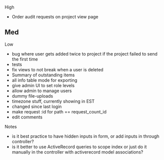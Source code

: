 High
- Order audit requests on project view page

Med
-

Low
- bug where user gets added twice to project if the project failed to send the first time
- tests
- fix views to not break when a user is deleted
- Summary of outstanding items
- all info table mode for exporting
- give admin UI to set role levels
- allow admin to manage users
- dummy file-uploads
- timezone stuff, currently showing in EST
- changed since last login
- make request :id for path == request_count_id
- edit comments


Notes
- is it best practice to have hidden inputs in form, or add inputs in through controller?
- is it better to use ActiveRecord queries to scope index or just do it manually
in the controller with activerecord model associations?
